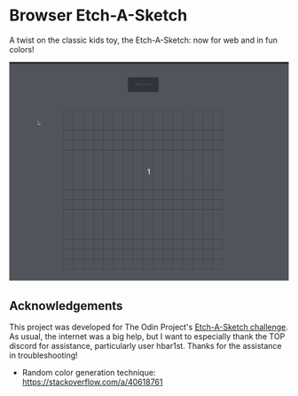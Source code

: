 # Browser Etch-A-Sketch
A twist on the classic kids toy, the Etch-A-Sketch: now for web and in fun colors!

![etch-a-sketch preview](./preview.gif)

## Acknowledgements
This project was developed for The Odin Project's [Etch-A-Sketch challenge][1]. As usual, the
internet was a big help, but I want to especially thank the TOP discord for assistance, particularly
user hbar1st. Thanks for the assistance in troubleshooting!

- Random color generation technique: https://stackoverflow.com/a/40618761

[1]: https://www.theodinproject.com/lessons/foundations-etch-a-sketch